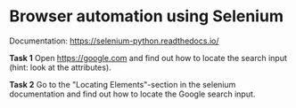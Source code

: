 # Browser automation using Selenium


Documentation: https://selenium-python.readthedocs.io/

**Task 1**
Open https://google.com and find out how to locate the search input (hint: look at the attributes).

**Task 2**
Go to the "Locating Elements"-section in the selenium documentation and find out how to locate the Google search input.
